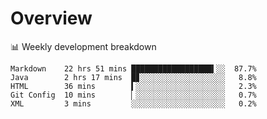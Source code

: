 # Overview

📊 Weekly development breakdown

```text
Markdown    22 hrs 51 mins ██████████████████▍░░  87.7%
Java        2 hrs 17 mins  █▊░░░░░░░░░░░░░░░░░░░   8.8%
HTML        36 mins        ▍░░░░░░░░░░░░░░░░░░░░   2.3%
Git Config  10 mins        ▏░░░░░░░░░░░░░░░░░░░░   0.7%
XML         3 mins         ░░░░░░░░░░░░░░░░░░░░░   0.2%
```